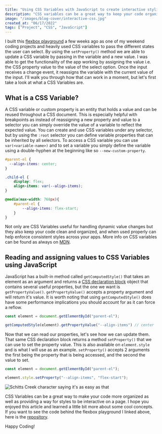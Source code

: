 ```yaml
---
title: "Using CSS Variables with JavaScript to create interactive styling"
description: "CSS variables can be a great way to keep your code organized but can also be set and accessed in javascript to create powerful interactive styles."
image: "/images/blog-cover/interactive-css.jpg"
created_at: "06/17/2022"
tags: ["Project", "CSS", "JavaScript"]
---
```


I built this [flexbox playground](https://luxury-churros-b4577b.netlify.app/) a few weeks ago as one of my weekend coding projects and heavily used CSS variables to pass the different states the user can select. By using the `setProperty()` method we are able to update a CSS variable by passing in the variable and a new value. I was able to get the functionality of the app working by assigning the value i.e. the CSS property value to the value of the select option. Once the input receives a change event, it reassigns the variable with the current value of the input. I'll walk you through how that can work in a moment, but let's first take a look at what a CSS Variables are.

## What is a CSS Variable?
A CSS variable or custom property is an entity that holds a value and can be reused throughout a CSS document. This is especially helpful with breakpoints as instead of reassigning a new property and value to a selector you can simply override the value of a variable to reflect the expected value. You can create and use CSS variables under any selector, but by using the `:root` selector you can define variable properties that can be inherited by all selectors. To access a CSS variable you can use `var(<variable-name>)` and to set a variable you simply define the variable using a double-hyphen at the beginning like so `--new-custom-property`.

```css
#parent-el {
  --align-items: center;
}

.child-el {
    display: flex;
    align-items: var(--align-items);
}

@media(max-width: 768px){
    #parent-el {
        --align-items: flex-start;
    }
}
```

Not only are CSS Variables useful for handling dynamic value changes but they also keep your code clean and organized, and when used properly can help enforce consistent styles across your apps. More info on CSS variables can be found as always on [MDN](https://developer.mozilla.org/en-US/docs/Web/CSS/Using_CSS_custom_properties).

## Reading and assigning values to CSS Variables using JavaScript

JavaScript has a built-in method called `getComputedStyle()` that takes an element as an argument and returns a [CSS declaration block](https://developer.mozilla.org/en-US/docs/Web/API/CSSStyleDeclaration) object that contains several useful properties, but the one we want is `getPropertyValue()`. `getPropertyValue()` accepts a property argument and will return it's value. It is worth noting that using `getComputedStyle()` does have some performance implications you should account for as it can force a reflow.

```js
const element = document.getElementById("parent-el");

getComputedStyle(element).getPropertyValue("--align-items") // center
```

Now that we can read our properties, let's see how we can update them. That same CSS declaration block returns a method `setProperty()` that we can use to set the property value. This is also available on `element.style` and is what I will use as an example. `setProperty()` accepts 2 arguments the first being the property that is being accessed, and the second the value to set.

```js
const element = document.getElementById("parent-el");

element.style.setProperty("--align-items", "flex-start");
```

![Schitts Creek character saying it's as easy as that](https://media2.giphy.com/media/H1THXNSQOooS7Ytw1E/giphy.gif?cid=ecf05e47k279p15w58mfssy6evdpyu173d61jbl70shx2r1z&rid=giphy.gif&ct=g)

CSS Variables can be a great way to make your code more organized as well as providing a way for styles to be interactive on a page. I hope you enjoyed this article and learned a little bit more about some cool concepts. If you want to see the code behind the flexbox playground I linked above, here is the [repository](https://github.com/huntertrammell/css-playground).

Happy Coding!
